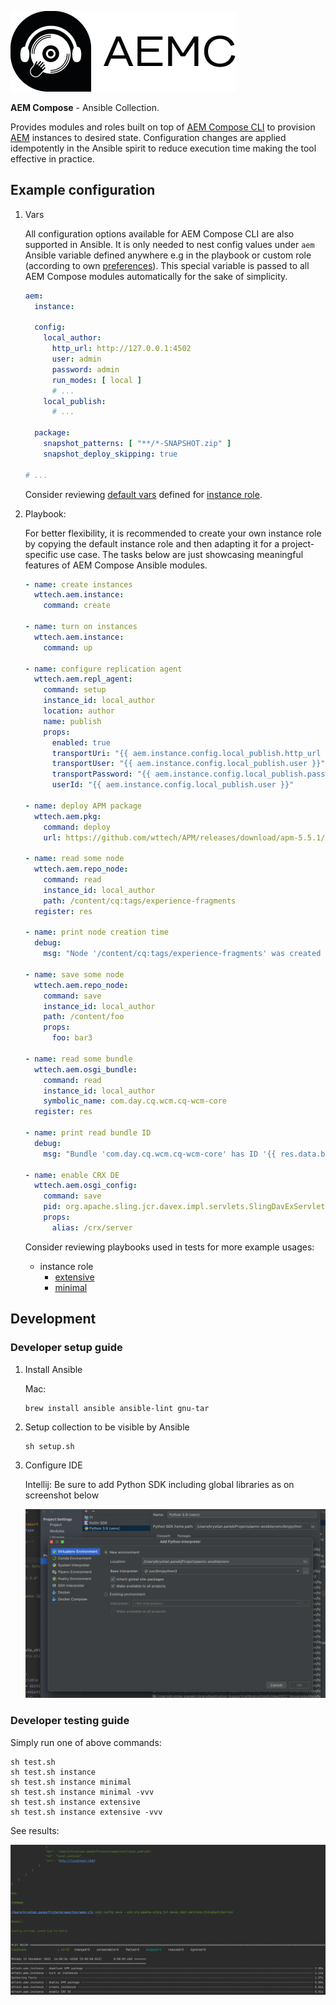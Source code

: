 ![Logo](https://github.com/wttech/aemc-ansible/raw/main/docs/logo-with-text.png)

**AEM Compose** - Ansible Collection.

Provides modules and roles built on top of [AEM Compose CLI](https://github.com/wttech/aemc) to provision [AEM](https://business.adobe.com/products/experience-manager/adobe-experience-manager.html) instances to desired state.
Configuration changes are applied idempotently in the Ansible spirit to reduce execution time making the tool effective in practice.

## Example configuration

1. Vars 

   All configuration options available for AEM Compose CLI are also supported in Ansible.
   It is only needed to nest config values under `aem` Ansible variable defined anywhere e.g in the playbook or custom role (according to own [preferences](https://docs.ansible.com/ansible/latest/playbook_guide/playbooks_variables.html#where-to-set-variables)).
   This special variable is passed to all AEM Compose modules automatically for the sake of simplicity.

   ```yaml
   aem: 
     instance:
    
     config:
       local_author:
         http_url: http://127.0.0.1:4502
         user: admin
         password: admin
         run_modes: [ local ]
         # ...
       local_publish:
         # ...

     package:
       snapshot_patterns: [ "**/*-SNAPSHOT.zip" ]
       snapshot_deploy_skipping: true
   
   # ...
   ```

   Consider reviewing [default vars](roles/instance/defaults/main/aem.yml) defined for [instance role](roles/instance).
   

2. Playbook:

   For better flexibility, it is recommended to create your own instance role by copying the default instance role and then adapting it for a project-specific use case.
   The tasks below are just showcasing meaningful features of AEM Compose Ansible modules.

    ```yaml 
    - name: create instances
      wttech.aem.instance:
        command: create
    
    - name: turn on instances
      wttech.aem.instance:
        command: up
    
    - name: configure replication agent
      wttech.aem.repl_agent:
        command: setup
        instance_id: local_author
        location: author
        name: publish
        props:
          enabled: true
          transportUri: "{{ aem.instance.config.local_publish.http_url }}/bin/receive?sling:authRequestLogin=1"
          transportUser: "{{ aem.instance.config.local_publish.user }}"
          transportPassword: "{{ aem.instance.config.local_publish.password }}"
          userId: "{{ aem.instance.config.local_publish.user }}"
    
    - name: deploy APM package
      wttech.aem.pkg:
        command: deploy
        url: https://github.com/wttech/APM/releases/download/apm-5.5.1/apm-all-5.5.1.zip
    
    - name: read some node
      wttech.aem.repo_node:
        command: read
        instance_id: local_author
        path: /content/cq:tags/experience-fragments
      register: res
    
    - name: print node creation time
      debug:
        msg: "Node '/content/cq:tags/experience-fragments' was created at '{{ res.data.node.properties['jcr:created'] }}'"
    
    - name: save some node
      wttech.aem.repo_node:
        command: save
        instance_id: local_author
        path: /content/foo
        props:
          foo: bar3
    
    - name: read some bundle
      wttech.aem.osgi_bundle:
        command: read
        instance_id: local_author
        symbolic_name: com.day.cq.wcm.cq-wcm-core
      register: res
    
    - name: print read bundle ID
      debug:
        msg: "Bundle 'com.day.cq.wcm.cq-wcm-core' has ID '{{ res.data.bundle.details.id }}'"
    
    - name: enable CRX DE
      wttech.aem.osgi_config:
        command: save
        pid: org.apache.sling.jcr.davex.impl.servlets.SlingDavExServlet
        props:
          alias: /crx/server
    ```
    
    Consider reviewing playbooks used in tests for more example usages:
    
    - instance role 
      - [extensive](roles/instance/tests/extensive.yml)
      - [minimal](roles/instance/tests/minimal.yml)

## Development 

### Developer setup guide

1. Install Ansible

    Mac:
    
    ```shell
    brew install ansible ansible-lint gnu-tar
    ```

2. Setup collection to be visible by Ansible

    ```shell
    sh setup.sh
    ```

3. Configure IDE

   Intellij: Be sure to add Python SDK including global libraries as on screenshot below
   
   ![IntelliJ Python SDK](https://github.com/wttech/aemc-ansible/raw/main/docs/intellij-python-sdk.png)

### Developer testing guide

Simply run one of above commands:

```shell
sh test.sh
sh test.sh instance
sh test.sh instance minimal
sh test.sh instance minimal -vvv
sh test.sh instance extensive
sh test.sh instance extensive -vvv
```

See results:

![Ansible Results](https://github.com/wttech/aemc-ansible/raw/main/docs/ansible-result.png)
